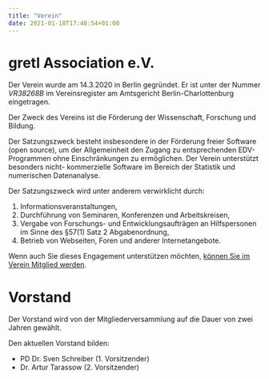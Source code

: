 ```yaml
---
title: "Verein"
date: 2021-01-18T17:48:54+01:00
---
```


# gretl Association e.V.
Der Verein wurde am 14.3.2020 in Berlin gegründet. Er ist unter der Nummer *VR38268B* im Vereinsregister am Amtsgericht Berlin-Charlottenburg eingetragen.

Der Zweck des Vereins ist die Förderung der Wissenschaft, Forschung und Bildung.

Der Satzungszweck besteht insbesondere in der Förderung freier Software (open
source), um der Allgemeinheit den Zugang zu entsprechenden EDV-Programmen
ohne Einschränkungen zu ermöglichen. Der Verein unterstützt besonders nicht-
kommerzielle Software im Bereich der Statistik und numerischen Datenanalyse.

Der Satzungszweck wird unter anderem verwirklicht durch:
1) Informationsveranstaltungen,
2) Durchführung von Seminaren, Konferenzen und Arbeitskreisen,
3) Vergabe von Forschungs- und Entwicklungsaufträgen an Hilfspersonen im Sinne des §57(1) Satz 2 Abgabenordnung,
4) Betrieb von Webseiten, Foren und anderer Internetangebote.

Wenn auch Sie dieses Engagement unterstützen möchten, [können Sie im Verein Mitglied werden](../member).

# Vorstand
Der Vorstand wird von der Mitgliederversammlung auf die Dauer von zwei Jahren gewählt.

Den aktuellen Vorstand bilden:
- PD Dr. Sven Schreiber (1. Vorsitzender)
- Dr. Artur Tarassow (2. Vorsitzender)

